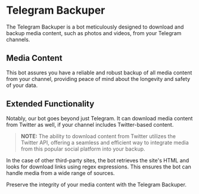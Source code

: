 # Telegram Backuper

The Telegram Backuper is a bot meticulously designed to download and backup media content, such as photos and videos, from your Telegram channels.

## Media Content

This bot assures you have a reliable and robust backup of all media content from your channel, providing peace of mind about the longevity and safety of your data.

## Extended Functionality

Notably, our bot goes beyond just Telegram. It can download media content from Twitter as well, if your channel includes Twitter-based content.

> **NOTE:** The ability to download content from Twitter utilizes the Twitter API, offering a seamless and efficient way to integrate media from this popular social platform into your backup.

In the case of other third-party sites, the bot retrieves the site's HTML and looks for download links using regex expressions. This ensures the bot can handle media from a wide range of sources.

Preserve the integrity of your media content with the Telegram Backuper.
